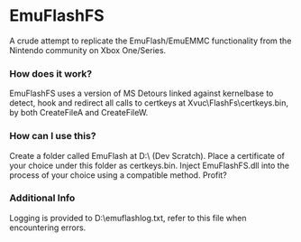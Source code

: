 # EmuFlashFS
A crude attempt to replicate the EmuFlash/EmuEMMC functionality from the Nintendo community on Xbox One/Series.


### How does it work?
EmuFlashFS uses a version of MS Detours linked against kernelbase to detect, hook and redirect all calls to certkeys at Xvuc\FlashFs\certkeys.bin, by both CreateFileA and CreateFileW.

### How can I use this?
Create a folder called EmuFlash at D:\ (Dev Scratch). Place a certificate of your choice under this folder as certkeys.bin. 
Inject EmuFlashFS.dll into the process of your choice using a compatible method.
Profit?

### Additional Info
Logging is provided to D:\emuflashlog.txt, refer to this file when encountering errors.
